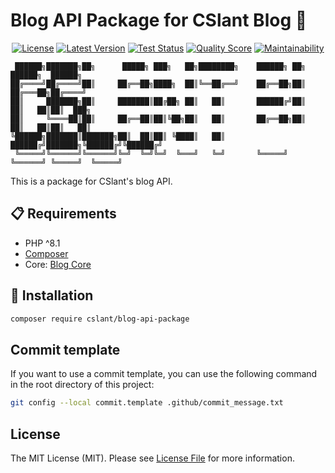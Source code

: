 # Blog API Package for CSlant Blog 👋

<p align="center">
<a href="#"><img src="https://img.shields.io/github/license/cslant/blog-api-package.svg?style=flat-square" alt="License"></a>
<a href="https://packagist.org/packages/cslant/blog-api-package"><img src="https://img.shields.io/github/release/cslant/blog-api-package.svg?style=flat-square" alt="Latest Version"></a>
    <a href="https://github.com/cslant/blog-api-package/actions/workflows/setup_test.yml"><img src="https://img.shields.io/github/actions/workflow/status/cslant/blog-api-package/setup_test.yml?label=tests&branch=main" alt="Test Status"></a>
<a href="https://scrutinizer-ci.com/g/cslant/blog-api-package"><img src="https://img.shields.io/scrutinizer/g/cslant/blog-api-package.svg?style=flat-square" alt="Quality Score"></a>
<a href="https://codeclimate.com/github/cslant/blog-api-package/maintainability"><img src="https://api.codeclimate.com/v1/badges/429b59aad9584bad7ff6/maintainability"  alt="Maintainability"/></a>
</p>

```text
 ██████╗███████╗██╗      █████╗ ███╗   ██╗████████╗    ██████╗ ██╗      ██████╗  ██████╗ 
██╔════╝██╔════╝██║     ██╔══██╗████╗  ██║╚══██╔══╝    ██╔══██╗██║     ██╔═══██╗██╔════╝ 
██║     ███████╗██║     ███████║██╔██╗ ██║   ██║       ██████╔╝██║     ██║   ██║██║  ███╗
██║     ╚════██║██║     ██╔══██║██║╚██╗██║   ██║       ██╔══██╗██║     ██║   ██║██║   ██║
╚██████╗███████║███████╗██║  ██║██║ ╚████║   ██║       ██████╔╝███████╗╚██████╔╝╚██████╔╝
 ╚═════╝╚══════╝╚══════╝╚═╝  ╚═╝╚═╝  ╚═══╝   ╚═╝       ╚═════╝ ╚══════╝ ╚═════╝  ╚═════╝ 
```

This is a package for CSlant's blog API.

## 📋 Requirements

- PHP ^8.1
- [Composer](https://getcomposer.org/)
- Core: [Blog Core](https://github.com/cslant/blog-core.git)


## 🔧 Installation

```bash
composer require cslant/blog-api-package
```

##  Commit template

If you want to use a commit template, you can use the following command in the root directory of this project:

```bash
git config --local commit.template .github/commit_message.txt
```

## License

The MIT License (MIT). Please see [License File](LICENSE) for more information.
